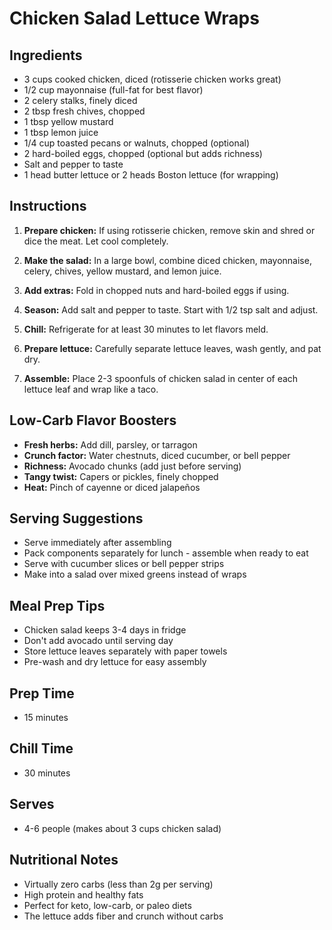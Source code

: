 # Chicken Salad Lettuce Wraps

## Ingredients

- 3 cups cooked chicken, diced (rotisserie chicken works great)
- 1/2 cup mayonnaise (full-fat for best flavor)
- 2 celery stalks, finely diced
- 2 tbsp fresh chives, chopped
- 1 tbsp yellow mustard
- 1 tbsp lemon juice
- 1/4 cup toasted pecans or walnuts, chopped (optional)
- 2 hard-boiled eggs, chopped (optional but adds richness)
- Salt and pepper to taste
- 1 head butter lettuce or 2 heads Boston lettuce (for wrapping)

## Instructions

1. **Prepare chicken:** If using rotisserie chicken, remove skin and shred or dice the meat. Let cool completely.

2. **Make the salad:** In a large bowl, combine diced chicken, mayonnaise, celery, chives, yellow mustard, and lemon juice.

3. **Add extras:** Fold in chopped nuts and hard-boiled eggs if using.

4. **Season:** Add salt and pepper to taste. Start with 1/2 tsp salt and adjust.

5. **Chill:** Refrigerate for at least 30 minutes to let flavors meld.

6. **Prepare lettuce:** Carefully separate lettuce leaves, wash gently, and pat dry.

7. **Assemble:** Place 2-3 spoonfuls of chicken salad in center of each lettuce leaf and wrap like a taco.

## Low-Carb Flavor Boosters

- **Fresh herbs:** Add dill, parsley, or tarragon
- **Crunch factor:** Water chestnuts, diced cucumber, or bell pepper
- **Richness:** Avocado chunks (add just before serving)
- **Tangy twist:** Capers or pickles, finely chopped
- **Heat:** Pinch of cayenne or diced jalapeños

## Serving Suggestions

- Serve immediately after assembling
- Pack components separately for lunch - assemble when ready to eat
- Serve with cucumber slices or bell pepper strips
- Make into a salad over mixed greens instead of wraps

## Meal Prep Tips

- Chicken salad keeps 3-4 days in fridge
- Don't add avocado until serving day
- Store lettuce leaves separately with paper towels
- Pre-wash and dry lettuce for easy assembly

## Prep Time
- 15 minutes

## Chill Time
- 30 minutes

## Serves
- 4-6 people (makes about 3 cups chicken salad)

## Nutritional Notes

- Virtually zero carbs (less than 2g per serving)
- High protein and healthy fats
- Perfect for keto, low-carb, or paleo diets
- The lettuce adds fiber and crunch without carbs